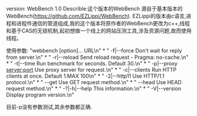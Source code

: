 version: WebBench 1.0
Describle:这个版本的WebBench
源自于基本版本的WebBench(https://github.com/EZLippi/WebBench).
EZLippi的版本由c语言,进程和进程件通信的管道组成,我的这个版本将原作者的WebBench更改为c++,线程和基于CAS的无锁机制,起初想做一个线上的网站压测工具,涉及资源问题,故而使用线程。

使用参数:
"webbench [option]... URL\n"
	* "  -f|--force               Don't wait for reply from server.\n"
	* "  -r|--reload              Send reload request - Pragma: no-cache.\n"
	* "  -t|--time <sec>          Run benchmark for <sec> seconds. Default 30.\n"
	* "  -p|--proxy <server:port> Use proxy server for request.\n"
	* "  -c|--clients <n>         Run <n> HTTP clients at once. Default 1.MAX 100\n"
	* "  -2|--http11              Use HTTP/1.1 protocol.\n"
	* "  --get                    Use GET request method.\n"
	* "  --head                   Use HEAD request method.\n"
	* "  -?|-h|--help             This information.\n"
	* "  -V|--version             Display program version.\n"

目前-p没有参数测试,其余参数都正确.


